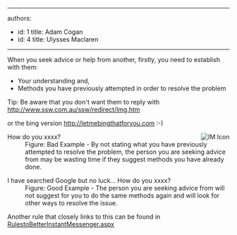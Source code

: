 

---
authors:
  - id: 1
    title: Adam Cogan
  - id: 4
    title: Ulysses Maclaren
---




<span class='intro'> When you seek advice or help from another, firstly, you need to establish with them&#58;  </span>

<ul><li>Your understanding and, </li>
<li>Methods you have previously attempted in order to resolve the problem </li></ul>
<p>Tip&#58; Be aware that you don't want them&#160;to reply with <a href="http&#58;//www.ssw.com.au/ssw/redirect/lmg.htm">http&#58;//www.ssw.com.au/ssw/redirect/lmg.htm</a> </p>
<p>or the bing version <a href="http&#58;//letmebingthatforyou.com/">http&#58;//letmebingthatforyou.com</a> &#58;-)</p>
<img alt="IM Icon" align="right" src="http&#58;//www.ssw.com.au/ssw/Standards/Rules/Images/ImIcon.jpg" /> <dl class="bad"><dt>How do you xxxx? </dt>
<dd>Figure&#58; Bad Example - By not stating what you have previously attempted to resolve the problem, the person you are seeking advice from may be wasting time if they suggest methods you have already done.</dd></dl>
<dl class="good"><dt>I have searched Google but no luck... How do you xxxx? </dt>
<dd>Figure&#58; Good Example - The person you are seeking advice from will not suggest for you to do the same methods again and will look for other ways to resolve the issue.</dd></dl>
<p>Another rule that closely links to this can be found in <a href="http&#58;//www.ssw.com.au/ssw/standards/rules/RulestoBetterInstantMessenger.aspx#Research">RulestoBetterInstantMessenger.aspx</a></p>


